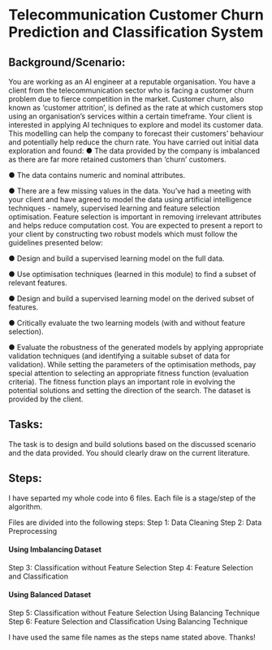 # Telecommunication Customer Churn Prediction and Classification System

## Background/Scenario:
You are working as an AI engineer at a reputable organisation. You have a client from the telecommunication sector who is facing a customer churn problem due to fierce competition in the market. Customer churn, also known as ‘customer attrition’, is defined as the rate at which customers stop using an organisation’s services within a certain timeframe. Your client is interested in applying AI techniques to explore and model its customer data. This modelling can help the company to forecast their customers’ behaviour and potentially help reduce the churn rate. You have carried out initial data exploration and found:
●	The data provided by the company is imbalanced as there are far more retained customers than ‘churn’ customers.

●	The data contains numeric and nominal attributes.

●	There are a few missing values in the data.
You’ve had a meeting with your client and have agreed to model the data using artificial intelligence techniques - namely, supervised learning and feature selection optimisation. Feature selection is important in removing irrelevant attributes and helps reduce computation cost. You are expected to present a report to your client by constructing two robust models which must follow the guidelines presented below:

●	Design and build a supervised learning model on the full data.

●	Use optimisation techniques (learned in this module) to find a subset of relevant features.

●	Design and build a supervised learning model on the derived subset of features.

●	Critically evaluate the two learning models (with and without feature selection).

●	Evaluate the robustness of the generated models by applying appropriate validation techniques (and identifying a suitable subset of data for validation).
While setting the parameters of the optimisation methods, pay special attention to selecting an appropriate fitness function (evaluation criteria). The fitness function plays an important role in evolving the potential solutions and setting the direction of the search. 
The dataset is provided by the client.

## Tasks:
The task is to design and build solutions based on the discussed scenario and the data provided. You should clearly draw on the current literature.

## Steps:
I have separted my whole code into 6 files. Each file is a stage/step of the algorithm.

Files are divided into the following steps:
Step 1: Data Cleaning
Step 2: Data Preprocessing

#### Using Imbalancing Dataset
Step 3: Classification without Feature Selection 
Step 4: Feature Selection and Classification

#### Using Balanced Dataset
Step 5: Classification without Feature Selection Using Balancing Technique
Step 6: Feature Selection and Classification Using Balancing Technique

I have used the same file names as the steps name stated above. Thanks!
